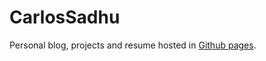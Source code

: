 
# CarlosSadhu

Personal blog, projects and resume hosted in [Github pages](https://pages.github.com/).
